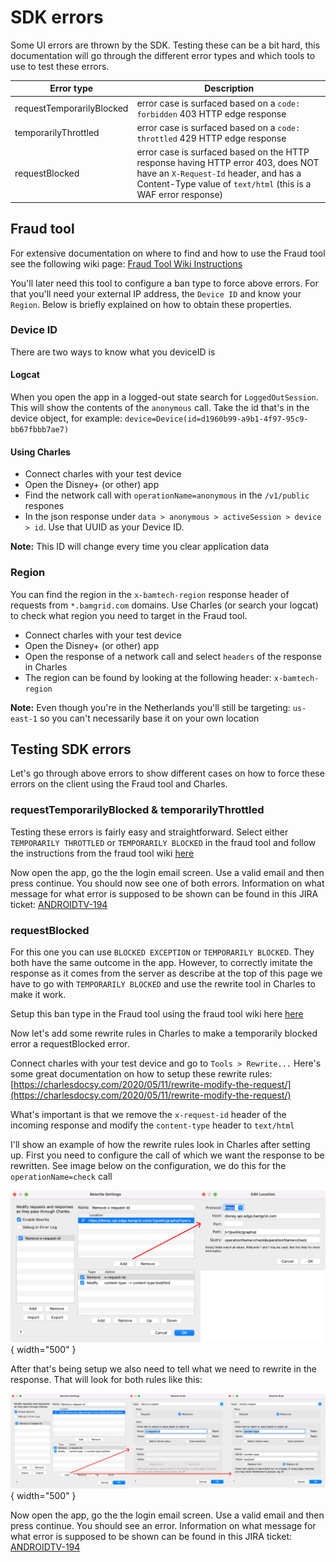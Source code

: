 # SDK errors

Some UI errors are thrown by the SDK. Testing these can be a bit hard, this documentation will go through the different
error types and which tools to use to test these errors.

| Error type | Description |
|-           |-            |
| requestTemporarilyBlocked | error case is surfaced based on a `code: forbidden` 403 HTTP edge response |
| temporarilyThrottled | error case is surfaced based on a `code: throttled` 429 HTTP edge response |
| requestBlocked | error case is surfaced based on the HTTP response having HTTP error 403, does NOT have an `X-Request-Id` header, and has a Content-Type value of `text/html` (this is a WAF error response) |

## Fraud tool

For extensive documentation on where to find and how to use the Fraud tool see the following wiki page: [Fraud Tool Wiki Instructions](https://wiki.disneystreaming.com/display/APISVCS/Fraud+Tool)

You'll later need this tool to configure a ban type to force above errors. For that you'll need your external IP address, the `Device ID` and know your `Region`.
Below is briefly explained on how to obtain these properties.

### Device ID

There are two ways to know what you deviceID is

#### Logcat

When you open the app in a logged-out state search for `LoggedOutSession`. This will show the contents of the `anonymous` call.
Take the id that's in the device object, for example: `device=Device(id=d1960b99-a9b1-4f97-95c9-bb67fbbb7ae7)`

#### Using Charles

- Connect charles with your test device
- Open the Disney+ (or other) app
- Find the network call with `operationName=anonymous` in the `/v1/public` respones
- In the json response under `data > anonymous > activeSession > device > id`. Use that UUID as your Device ID.

**Note:** This ID will change every time you clear application data

### Region

You can find the region in the `x-bamtech-region` response header of requests from `*.bamgrid.com` domains.  Use Charles (or search your logcat) to check what region you need to target in the Fraud tool.

- Connect charles with your test device
- Open the Disney+ (or other) app
- Open the response of a network call and select `headers` of the response in Charles
- The region can be found by looking at the following header: `x-bamtech-region`

**Note:** Even though you're in the Netherlands you'll still be targeting: `us-east-1` so you can't necessarily base it on your own location

## Testing SDK errors

Let's go through above errors to show different cases on how to force these errors on the client using the Fraud tool and Charles.

### requestTemporarilyBlocked & temporarilyThrottled

Testing these errors is fairly easy and straightforward. Select either `TEMPORARILY THROTTLED` or `TEMPORARILY BLOCKED`
in the fraud tool and follow the instructions from the fraud tool wiki [here](https://wiki.disneystreaming.com/display/APISVCS/Fraud+Tool)

Now open the app, go the the login email screen. Use a valid email and then press continue. You should now see one of both errors.
Information on what message for what error is supposed to be shown can be found in this JIRA ticket: [ANDROIDTV-194](https://jira.disneystreaming.com/browse/ANDROIDTV-194)

### requestBlocked

For this one you can use `BLOCKED EXCEPTION` or `TEMPORARILY BLOCKED`. They both have the same outcome in the app.
However, to correctly imitate the response as it comes from the server as describe at the top of this page we have to
go with `TEMPORARILY BLOCKED` and use the rewrite tool in Charles to make it work.

Setup this ban type in the Fraud tool using the fraud tool wiki here [here](https://wiki.disneystreaming.com/display/APISVCS/Fraud+Tool)

Now let's add some rewrite rules in Charles to make a temporarily blocked error a requestBlocked error.

Connect charles with your test device and go to `Tools > Rewrite...`
Here's some great documentation on how to setup these rewrite rules: [https://charlesdocsy.com/2020/05/11/rewrite-modify-the-request/](https://charlesdocsy.com/2020/05/11/rewrite-modify-the-request/)

What's important is that we remove the `x-request-id` header of the incoming response and modify the `content-type` header to `text/html`

I'll show an example of how the rewrite rules look in Charles after setting up. First you need to configure the call of which
we want the response to be rewritten. See image below on the configuration, we do this for the `operationName=check` call

![Upload LAT apk](images/charles-rewrite-network-call.png){ width="500" }

After that's being setup we also need to tell what we need to rewrite in the response. That will look for both rules like this:

![Upload LAT apk](images/charles-rewrite-rules.png){ width="500" }

Now open the app, go the the login email screen. Use a valid email and then press continue. You should see an error.
Information on what message for what error is supposed to be shown can be found in this JIRA ticket: [ANDROIDTV-194](https://jira.disneystreaming.com/browse/ANDROIDTV-194)
